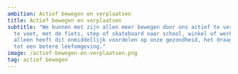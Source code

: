 ```yaml
---
ambition: Actief bewegen en verplaatsen
title: Actief bewegen en verplaatsen
subtitle: "We kunnen met zijn allen meer bewegen door ons actief te verplaatsen:
  te voet, met de fiets, step of skateboard naar school, winkel of werk. Niet
  alleen heeft dit onmiddellijk voordelen op onze gezondheid, het draagt ook bij
  tot een betere leefomgeving."
image: /actief-bewegen-en-verplaatsen.png
tag: actief bewegen
---
```

